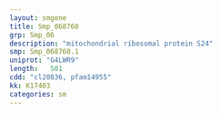 ```yaml
---
layout: smgene
title: Smp_068760
grp: Smp_06
description: "mitochondrial ribosomal protein S24"
smp: Smp_068760.1
uniprot: "G4LWR9"
length:   501
cdd: "cl20836, pfam14955"
kk: K17403
categories: sm
---
```

